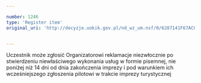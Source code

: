 ```yaml
---

number: 1246
type: 'Register item'
original_uri: 'http://decyzje.uokik.gov.pl/nd_wz_um.nsf/0/6287141F67AC0CA0C125739A0028B83D?OpenDocument'


---
```


Uczestnik może zgłosić Organizatorowi reklamacje niezwłocznie po stwierdzeniu niewłaściwego wykonania usług w formie pisemnej, nie poniżej niż 14 dni od dnia zakończenia imprezy i pod warunkiem ich wcześniejszego zgłoszenia pilotowi w trakcie imprezy turystycznej
